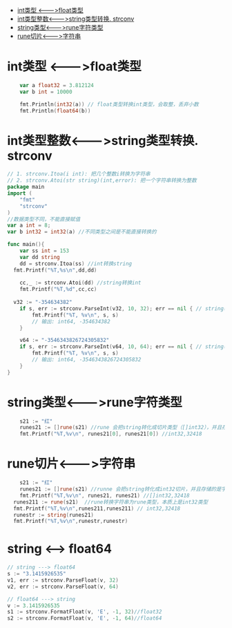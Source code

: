 - [int类型 <--->float类型](#int类型----float类型)
- [int类型整数<--->string类型转换. strconv](#int类型整数---string类型转换-strconv)
- [string类型<--->rune字符类型](#string类型---rune字符类型)
- [rune切片<--->字符串](#rune切片---字符串)
#  int类型 <--->float类型

```go
	var a float32 = 3.812124
	var b int = 10000

	fmt.Println(int32(a)) // float类型转换int类型，会取整，丢弃小数
	fmt.Println(float64(b)) 


```



# int类型整数<--->string类型转换.  strconv

```go
// 1. strconv.Itoa(i int): 把几个整数i转换为字符串
// 2. strconv.Atoi(str string)(int,error): 把一个字符串转换为整数
package main
import (
	"fmt"
	"strconv"
)
//数据类型不同，不能直接赋值
var a int = 8;
var b int32 = int32(a) //不同类型之间是不能直接转换的

func main(){
	var ss int = 153
	var dd string
	dd = strconv.Itoa(ss) //int转换string
  fmt.Printf("%T,%s\n",dd,dd)
  
	cc,_ := strconv.Atoi(dd) //string转换int
	fmt.Printf("%T,%d",cc,cc)   
  
  v32 := "-354634382"  
	if s, err := strconv.ParseInt(v32, 10, 32); err == nil { // string转换为int32
    	fmt.Printf("%T, %v\n", s, s) 
    	// 输出: int64, -354634382
	}

	v64 := "-3546343826724305832"
	if s, err := strconv.ParseInt(v64, 10, 64); err == nil { // string转换为int64
    	fmt.Printf("%T, %v\n", s, s) 
    	// 输出: int64, -3546343826724305832
	}
}
```

# string类型<--->rune字符类型

```go
	s21 := "红"
	runes21 := []rune(s21) //rune 会把string转化成切片类型（[]int32），并且存储的是字符对应的acsii码
	fmt.Printf("%T,%v\n", runes21[0], runes21[0]) //int32,32418
```

# rune切片<--->字符串

```go
	s21 := "红"
	runes21 := []rune(s21) //runne 会把string转化成int32切片，并且存储的是字符对应的acsii码
	fmt.Printf("%T,%v\n", runes21, runes21) //[]int32,32418
  runes211 := rune(s21)  //rune转换字符串为rune类型，本质上是int32类型
  fmt.Printf("%T,%v\n",runes211,runes211) // int32,32418
  runestr := string(runes21)
  fmt.Printf("%T,%v\n",runestr,runestr)
```

# string <--> float64
```go
// string ---> float64
s := "3.1415926535"
v1, err := strconv.ParseFloat(v, 32)
v2, err := strconv.ParseFloat(v, 64)

// float64 ---> string
v := 3.1415926535
s1 := strconv.FormatFloat(v, 'E', -1, 32)//float32
s2 := strconv.FormatFloat(v, 'E', -1, 64)//float64
```

